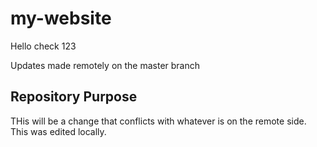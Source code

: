 # my-website

Hello check 123

Updates made remotely on the master branch

## Repository Purpose

THis will be a change that conflicts
with whatever is on the remote side.
This was edited locally.